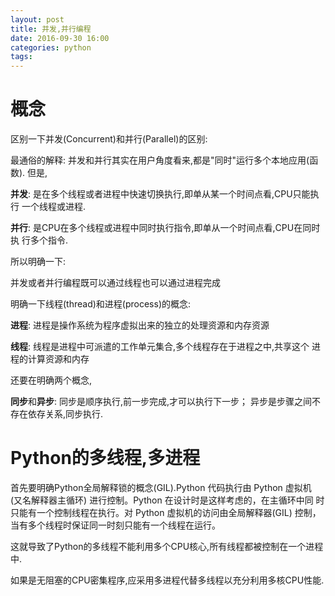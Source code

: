 ```yaml
---
layout: post
title: 并发,并行编程
date: 2016-09-30 16:00
categories: python
tags:
---
```


# 概念

区别一下并发(Concurrent)和并行(Parallel)的区别:

最通俗的解释: 并发和并行其实在用户角度看来,都是"同时"运行多个本地应用(函数).
但是,

**并发**: 是在多个线程或者进程中快速切换执行,即单从某一个时间点看,CPU只能执行
一个线程或进程.

**并行**: 是CPU在多个线程或进程中同时执行指令,即单从一个时间点看,CPU在同时执
行多个指令.

所以明确一下:

>
并发或者并行编程既可以通过线程也可以通过进程完成

明确一下线程(thread)和进程(process)的概念:

**进程**: 进程是操作系统为程序虚拟出来的独立的处理资源和内存资源

**线程**: 线程是进程中可派遣的工作单元集合,多个线程存在于进程之中,共享这个
进程的计算资源和内存

还要在明确两个概念,

**同步**和**异步**: 同步是顺序执行,前一步完成,才可以执行下一步；
异步是步骤之间不存在依存关系,同步执行.


# Python的多线程,多进程

首先要明确Python全局解释锁的概念(GIL).Python 代码执行由 Python 虚拟机
(又名解释器主循环) 进行控制。Python 在设计时是这样考虑的，在主循环中同
时只能有一个控制线程在执行。对 Python 虚拟机的访问由全局解释器(GIL) 控制，
当有多个线程时保证同一时刻只能有一个线程在运行。

这就导致了Python的多线程不能利用多个CPU核心,所有线程都被控制在一个进程中.

如果是无阻塞的CPU密集程序,应采用多进程代替多线程以充分利用多核CPU性能.


